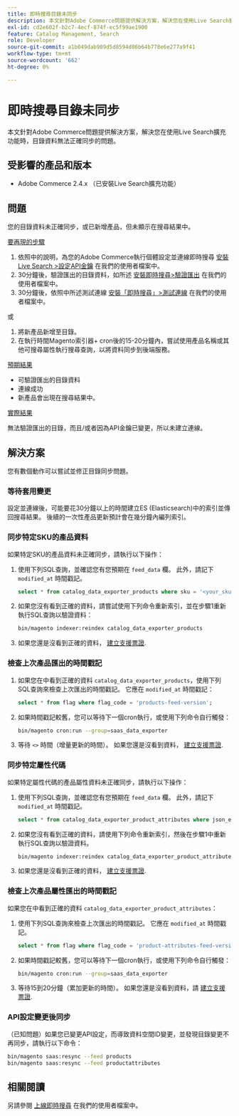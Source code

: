 ```yaml
---
title: 即時搜尋目錄未同步
description: 本文針對Adobe Commerce問題提供解決方案，解決您在使用Live Search擴充功能時，目錄資料無法正確同步的問題。
exl-id: cd2e602f-b2c7-4ecf-874f-ec5f99ae1900
feature: Catalog Management, Search
role: Developer
source-git-commit: a1b049dab989d5d8594d86b64b778e6e277a9f41
workflow-type: tm+mt
source-wordcount: '662'
ht-degree: 0%

---
```


# 即時搜尋目錄未同步

本文針對Adobe Commerce問題提供解決方案，解決您在使用Live Search擴充功能時，目錄資料無法正確同步的問題。

## 受影響的產品和版本

* Adobe Commerce 2.4.x （已安裝Live Search擴充功能）

## 問題

您的目錄資料未正確同步，或已新增產品，但未顯示在搜尋結果中。

<u>要再現的步驟</u>

1. 依照中的說明，為您的Adobe Commerce執行個體設定並連線即時搜尋 [安裝Live Search >設定API金鑰](https://experienceleague.adobe.com/docs/commerce-merchant-services/live-search/onboard/install.html#configure-api-keys) 在我們的使用者檔案中。
1. 30分鐘後，驗證匯出的目錄資料，如所述 [安裝即時搜尋>驗證匯出](https://experienceleague.adobe.com/docs/commerce-merchant-services/live-search/onboard/install.html#verify-export) 在我們的使用者檔案中。
1. 30分鐘後，依照中所述測試連線 [安裝「即時搜尋」>測試連線](https://experienceleague.adobe.com/docs/commerce-merchant-services/live-search/onboard/install.html#test-connection) 在我們的使用者檔案中。

或

1. 將新產品新增至目錄。
1. 在執行時間Magento索引器+ cron後的15-20分鐘內，嘗試使用產品名稱或其他可搜尋屬性執行搜尋查詢，以將資料同步到後端服務。

<u>預期結果</u>

* 可驗證匯出的目錄資料
* 連線成功
* 新產品會出現在搜尋結果中。

<u>實際結果</u>

無法驗證匯出的目錄，而且/或者因為API金鑰已變更，所以未建立連線。

## 解決方案

您有數個動作可以嘗試並修正目錄同步問題。

### 等待套用變更

設定並連線後，可能要花30分鐘以上的時間建立ES (Elasticsearch)中的索引並傳回搜尋結果。 後續的一次性產品更新預計會在幾分鐘內編列索引。

### 同步特定SKU的產品資料

如果特定SKU的產品資料未正確同步，請執行以下操作：

1. 使用下列SQL查詢，並確認您有您預期在 `feed_data` 欄。 此外，請記下 `modified_at` 時間戳記。

   ```sql
   select * from catalog_data_exporter_products where sku = '<your_sku>' and store_view_code = '<your_ store_view_code>';
   ```

1. 如果您沒有看到正確的資料，請嘗試使用下列命令重新索引，並在步驟1重新執行SQL查詢以驗證資料：

   ```bash
   bin/magento indexer:reindex catalog_data_exporter_products
   ```

1. 如果您還是沒看到正確的資料， [建立支援票證](/help/help-center-guide/help-center/magento-help-center-user-guide.md#submit-ticket).

### 檢查上次產品匯出的時間戳記

1. 如果您在中看到正確的資料 `catalog_data_exporter_products`，使用下列SQL查詢來檢查上次匯出的時間戳記。 它應在 `modified_at` 時間戳記：

   ```sql
   select * from flag where flag_code = 'products-feed-version';
   ```

1. 如果時間戳記較舊，您可以等待下一個cron執行，或使用下列命令自行觸發：

   ```bash
   bin/magento cron:run --group=saas_data_exporter
   ```

1. 等待 `<>` 時間（增量更新的時間）。 如果您還是沒看到資料， [建立支援票證](/help/help-center-guide/help-center/magento-help-center-user-guide.md#submit-ticket).

### 同步特定屬性代碼

如果特定屬性代碼的產品屬性資料未正確同步，請執行以下操作：

1. 使用下列SQL查詢，並確認您有您預期在 `feed_data` 欄。 此外，請記下 `modified_at` 時間戳記。

   ```sql
   select * from catalog_data_exporter_product_attributes where json_extract(feed_data, '$.attributeCode') = '<your_attribute_code>' and store_view_code = '<your_ store_view_code>';
   ```

1. 如果您沒有看到正確的資料，請使用下列命令重新索引，然後在步驟1中重新執行SQL查詢以驗證資料。

   ```bash
   bin/magento indexer:reindex catalog_data_exporter_product_attributes
   ```

1. 如果您還是沒看到正確的資料， [建立支援票證](/help/help-center-guide/help-center/magento-help-center-user-guide.md#submit-ticket).

### 檢查上次產品屬性匯出的時間戳記

如果您在中看到正確的資料 `catalog_data_exporter_product_attributes`：

1. 使用下列SQL查詢來檢查上次匯出的時間戳記。 它應在 `modified_at` 時間戳記。

   ```sql
   select * from flag where flag_code = 'product-attributes-feed-version';
   ```

1. 如果時間戳記較舊，您可以等待下一個cron執行，或使用下列命令自行觸發：

   ```bash
   bin/magento cron:run --group=saas_data_exporter
   ```

1. 等待15到20分鐘（累加更新的時間）。 如果您還是沒看到資料，請 [建立支援票證](/help/help-center-guide/help-center/magento-help-center-user-guide.md#submit-ticket).

### API設定變更後同步

（已知問題）如果您已變更API設定，而導致資料空間ID變更，並發現目錄變更不再同步，請執行以下命令：

```bash
bin/magento saas:resync --feed products
bin/magento saas:resync --feed productattributes
```

## 相關閱讀

另請參閱 [上線即時搜尋](https://experienceleague.adobe.com/docs/commerce-merchant-services/live-search/onboard/onboarding-overview.html) 在我們的使用者檔案中。
